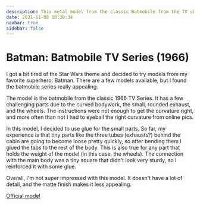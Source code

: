 ```yaml
---
description: This metal model from the classic Batmobile from the TV show was fun to build but challenging due to the curved bodywork.
date: 2021-11-08 10:30:34
navbar: true
sidebar: false
---
```


# Batman: Batmobile TV Series (1966)

I got a bit tired of the Star Wars theme and decided to try models from my favorite superhero: Batman. There are a few models available, but I found the batmobile series really appealing.

The model is the batmobile from the classic 1966 TV Series. It has a few challenging parts due to the curved bodywork, the small, rounded exhaust, and the wheels. The instructions were not enough to get the curvature right, and more often than not I had to eyeball the right curvature from online pics.

In this model, I decided to use glue for the small parts. So far, my experience is that tiny parts like the three tubes (exhausts?) behind the cabin are going to become loose pretty quickly, so after bending them I glued the tabs to the rest of the body. This is also true for any part that holds the weight of the model (in this case, the wheels). The connection with the main body was a tiny square that didn't look very sturdy, so I reinforced it with some glue.

Overall, I'm not super impressed with this model. It doesn't have a lot of detail, and the matte finish makes it less appealing.

[Official model](https://www.metalearth.com/batman/batman-classic-tv-series-batmobile)

<Gallery path="batman/batmobile-tv-series" :images="[
    'model_1',
    'model_2',
    'model_3',
    'model_4',
    'model_5',
    'model_6',
    'detail_1',
    'detail_2',
    'detail_3',
    'detail_4',
    'detail_5',
    'scale'
]"/>
